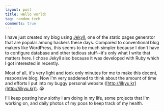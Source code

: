```yaml
---
layout: post
title: Hello world!
tag: random tech
comments: true
---
```


I have just created my blog using [Jekyll](http://jekyllrb.com/), one of the static pages generator that are popular among hackers these days. Compared to conventional blog makers like WordPress, this seems to be much simpler because I don't have to configure database and other tedious stuff--it's only what I write that matters here. I chose Jekyll also because it was developed with Ruby which I got interested in recently. 

Most of all, it's very light and took only minutes for me to make this decent, responsive blog. Now I'm very saddened to think about the amount of time and efforts I put into my buggy personal website ([http://ilkyu.kr](http://ilkyu.kr)). 😭

I'll keep posting how slothy I am doing in my life, some projects that I'm working on, and daily photos of my poos to keep track of my health. 
